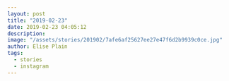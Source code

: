 ```yaml
---
layout: post
title: "2019-02-23"
date: 2019-02-23 04:05:12
description: 
image: "/assets/stories/201902/7afe6af25627ee27e47f6d2b9939c0ce.jpg"
author: Elise Plain
tags: 
  - stories
  - instagram
---
```



<p></p>
